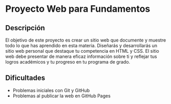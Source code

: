 # Proyecto Web para Fundamentos

## Descripción
El objetivo de este proyecto es crear un sitio web que documente y muestre todo lo que has aprendido en esta materia. Diseñarás y desarrollarás un sitio web personal que destaque tu competencia en HTML y CSS. El sitio web debe presentar de manera eficaz información sobre ti y reflejar tus logros académicos y tu progreso en tu programa de grado.

## Dificultades
- Problemas iniciales con Git y GitHub
- Problemas al publicar la web en GitHub Pages